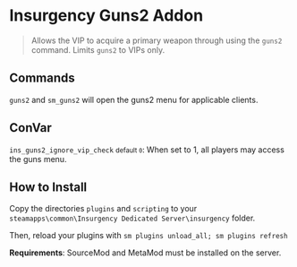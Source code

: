 # Insurgency Guns2 Addon

> Allows the VIP to acquire a primary weapon through using the `guns2` command.
> Limits `guns2` to VIPs only.

## Commands

`guns2` and `sm_guns2` will open the guns2 menu for applicable clients.

## ConVar

`ins_guns2_ignore_vip_check` <small>default `0`</small>: When set to 1, all
players may access the guns menu.


## How to Install

Copy the directories `plugins` and `scripting` to your
`steamapps\common\Insurgency Dedicated Server\insurgency` folder.

Then, reload your plugins with `sm plugins unload_all; sm plugins refresh`

**Requirements**: SourceMod and MetaMod must be installed on the server.
